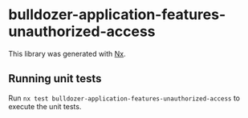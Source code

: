 # bulldozer-application-features-unauthorized-access

This library was generated with [Nx](https://nx.dev).

## Running unit tests

Run `nx test bulldozer-application-features-unauthorized-access` to execute the unit tests.
